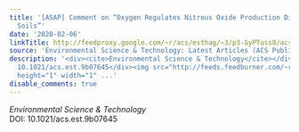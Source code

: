 ```yaml
---
title: '[ASAP] Comment on “Oxygen Regulates Nitrous Oxide Production Directly in Agricultural
  Soils”'
date: '2020-02-06'
linkTitle: http://feedproxy.google.com/~r/acs/esthag/~3/p3-GyPTuss8/acs.est.9b07645
source: 'Environmental Science & Technology: Latest Articles (ACS Publications)'
description: '<div><cite>Environmental Science & Technology</cite></div><div>DOI:
  10.1021/acs.est.9b07645</div><img src="http://feeds.feedburner.com/~r/acs/esthag/~4/p3-GyPTuss8"
  height="1" width="1" ...'
disable_comments: true
---
```

<div><cite>Environmental Science & Technology</cite></div><div>DOI: 10.1021/acs.est.9b07645</div><img src="http://feeds.feedburner.com/~r/acs/esthag/~4/p3-GyPTuss8" height="1" width="1" ...